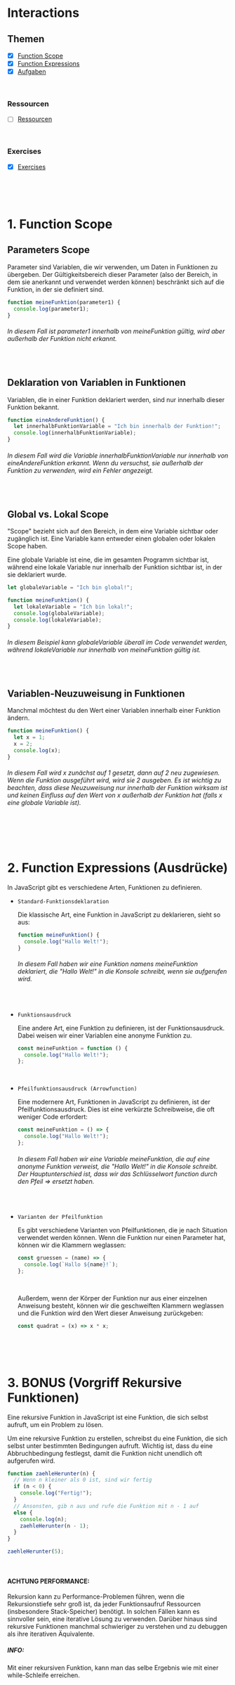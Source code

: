 # Interactions

## Themen

- [x] [Function Scope](#one)
- [x] [Function Expressions](#two)
- [x] [Aufgaben](#seven)

<br>

### Ressourcen

- [ ] [Ressourcen](#ressources)

<br>

### Exercises

- [x] [Exercises](#exe)

<br>
<br>
<br>

# <a name="one"></a>1. Function Scope

## Parameters Scope

Parameter sind Variablen, die wir verwenden, um Daten in Funktionen zu übergeben. Der Gültigkeitsbereich dieser Parameter (also der Bereich, in dem sie anerkannt und verwendet werden können) beschränkt sich auf die Funktion, in der sie definiert sind.

```js
function meineFunktion(parameter1) {
  console.log(parameter1);
}
```

###### In diesem Fall ist parameter1 innerhalb von meineFunktion gültig, wird aber außerhalb der Funktion nicht erkannt.

<br>

## Deklaration von Variablen in Funktionen

Variablen, die in einer Funktion deklariert werden, sind nur innerhalb dieser Funktion bekannt.

```js
function eineAndereFunktion() {
  let innerhalbFunktionVariable = "Ich bin innerhalb der Funktion!";
  console.log(innerhalbFunktionVariable);
}
```

###### In diesem Fall wird die Variable innerhalbFunktionVariable nur innerhalb von eineAndereFunktion erkannt. Wenn du versuchst, sie außerhalb der Funktion zu verwenden, wird ein Fehler angezeigt.

<br>

## Global vs. Lokal Scope

"Scope" bezieht sich auf den Bereich, in dem eine Variable sichtbar oder zugänglich ist. Eine Variable kann entweder einen globalen oder lokalen Scope haben.

Eine globale Variable ist eine, die im gesamten Programm sichtbar ist, während eine lokale Variable nur innerhalb der Funktion sichtbar ist, in der sie deklariert wurde.

```js
let globaleVariable = "Ich bin global!";

function meineFunktion() {
  let lokaleVariable = "Ich bin lokal!";
  console.log(globaleVariable);
  console.log(lokaleVariable);
}
```

###### In diesem Beispiel kann globaleVariable überall im Code verwendet werden, während lokaleVariable nur innerhalb von meineFunktion gültig ist.

<br>

## Variablen-Neuzuweisung in Funktionen

Manchmal möchtest du den Wert einer Variablen innerhalb einer Funktion ändern.

```js
function meineFunktion() {
  let x = 1;
  x = 2;
  console.log(x);
}
```

###### In diesem Fall wird x zunächst auf 1 gesetzt, dann auf 2 neu zugewiesen. Wenn die Funktion ausgeführt wird, wird sie 2 ausgeben. Es ist wichtig zu beachten, dass diese Neuzuweisung nur innerhalb der Funktion wirksam ist und keinen Einfluss auf den Wert von x außerhalb der Funktion hat (falls x eine globale Variable ist).

<br>
<br>
<br>

# <a name="two"></a>2. Function Expressions (Ausdrücke)

In JavaScript gibt es verschiedene Arten, Funktionen zu definieren.

- `Standard-Funktionsdeklaration`

  Die klassische Art, eine Funktion in JavaScript zu deklarieren, sieht so aus:

  ```js
  function meineFunktion() {
    console.log("Hallo Welt!");
  }
  ```

  ###### In diesem Fall haben wir eine Funktion namens meineFunktion deklariert, die "Hallo Welt!" in die Konsole schreibt, wenn sie aufgerufen wird.

  <br>

- `Funktionsausdruck`

  Eine andere Art, eine Funktion zu definieren, ist der Funktionsausdruck. Dabei weisen wir einer Variablen eine anonyme Funktion zu.

  ```js
  const meineFunktion = function () {
    console.log("Hallo Welt!");
  };
  ```

  <br>

- `Pfeilfunktionsausdruck (Arrowfunction)`

  Eine modernere Art, Funktionen in JavaScript zu definieren, ist der Pfeilfunktionsausdruck. Dies ist eine verkürzte Schreibweise, die oft weniger Code erfordert:

  ```js
  const meineFunktion = () => {
    console.log("Hallo Welt!");
  };
  ```

  ###### In diesem Fall haben wir eine Variable meineFunktion, die auf eine anonyme Funktion verweist, die "Hallo Welt!" in die Konsole schreibt. Der Hauptunterschied ist, dass wir das Schlüsselwort function durch den Pfeil => ersetzt haben.

  <br>

- `Varianten der Pfeilfunktion`

  Es gibt verschiedene Varianten von Pfeilfunktionen, die je nach Situation verwendet werden können. Wenn die Funktion nur einen Parameter hat, können wir die Klammern weglassen:

  ```js
  const gruessen = (name) => {
    console.log(`Hallo ${name}!`);
  };
  ```

    <br>

  Außerdem, wenn der Körper der Funktion nur aus einer einzelnen Anweisung besteht, können wir die geschweiften Klammern weglassen und die Funktion wird den Wert dieser Anweisung zurückgeben:

  ```js
  const quadrat = (x) => x * x;
  ```

<br>
<br>
<br>

# <a name="two"></a>3. BONUS (Vorgriff Rekursive Funktionen)

Eine rekursive Funktion in JavaScript ist eine Funktion, die sich selbst aufruft, um ein Problem zu lösen.

Um eine rekursive Funktion zu erstellen, schreibst du eine Funktion, die sich selbst unter bestimmten Bedingungen aufruft. Wichtig ist, dass du eine Abbruchbedingung festlegst, damit die Funktion nicht unendlich oft aufgerufen wird.

```js
function zaehleHerunter(n) {
  // Wenn n kleiner als 0 ist, sind wir fertig
  if (n < 0) {
    console.log("Fertig!");
  }
  // Ansonsten, gib n aus und rufe die Funktion mit n - 1 auf
  else {
    console.log(n);
    zaehleHerunter(n - 1);
  }
}

zaehleHerunter(5);
```

<br>

#### ACHTUNG PERFORMANCE:

Rekursion kann zu Performance-Problemen führen, wenn die Rekursionstiefe sehr groß ist, da jeder Funktionsaufruf Ressourcen (insbesondere Stack-Speicher) benötigt. In solchen Fällen kann es sinnvoller sein, eine iterative Lösung zu verwenden. Darüber hinaus sind rekursive Funktionen manchmal schwieriger zu verstehen und zu debuggen als ihre iterativen Äquivalente.

##### INFO:

Mit einer rekursiven Funktion, kann man das selbe Ergebnis wie mit einer while-Schleife erreichen.

<br>
<br>
<br>

# <a name="seven"></a>Aufgaben

## Zahlen raten

Erstelle ein einfaches Zahlenraten-Spiel in der Konsole mit JavaScript und der Node.js-Bibliothek readline-sync.

Details:

- Das Spiel sollte eine zufällige Zahl zwischen 1 und 100 generieren. Dies ist die Zahl, die der Benutzer erraten muss.
- Das Programm sollte den Benutzer nach seiner geratenen Zahl fragen. Die Benutzereingabe sollte eine ganze Zahl sein.
- Das Programm sollte prüfen, ob die geratene Zahl zu hoch, zu niedrig oder gleich der generierten zufälligen Zahl ist.
- Wenn die geratene Zahl zu hoch ist, sollte das Programm dem Benutzer einen Hinweis geben, dass die Zahl zu hoch ist, und den Benutzer bitten, es erneut zu versuchen.
- Wenn die geratene Zahl zu niedrig ist, sollte das Programm dem Benutzer einen Hinweis geben, dass die Zahl zu niedrig ist, und den Benutzer bitten, es erneut zu versuchen.
- Wenn der Benutzer die Zahl errät, sollte das Programm ihm gratulieren und die Anzahl der Versuche anzeigen, die er benötigt hat, um die Zahl zu erraten.
- Das Programm sollte weiterlaufen, bis der Benutzer die richtige Zahl errät.

_Lösung: Nach Ablauf der Zeit coden wir das ganze zusammen._

<br />
<br />
<br />

# <a name="ressources"></a>Ressourcen

-

# <a name="exe"></a>Exercises
